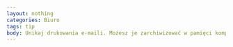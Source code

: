 ```yaml
---
layout: nothing
categories: Biuro
tags: tip
body: Unikaj drukowania e-maili. Możesz je zarchiwizować w pamięci komputera albo na nośniku zewnętrznym.
---
```

